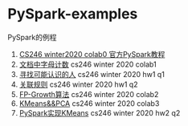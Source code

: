 # PySpark-examples
PySpark的例程   
1. [CS246 winter2020 colab0 官方PySpark教程](https://colab.research.google.com/drive/1gc6u6hItUKY9uJt6GXHaneSYCMaGcxp1)
2. [文档中字母计数](count_letters.py)  cs246 winter 2020 colab1
3. [寻找可能认识的人](people_you_might_know.py)  cs246 winter 2020 hw1 q1
4. [关联规则](association_rules.py) cs246 winter 2020 hw1 q2 
5. [FP-Growth算法](fp_growth.py) cs246 winter 2020 colab2
6. [KMeans&&PCA](CS246_Colab_3.ipynb) cs246 winter 2020 colab3
7. [PySpark实现KMeans](kmeans.py) cs246 winter 2020 hw2 q2
